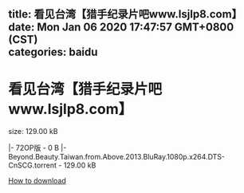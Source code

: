 
title: 看见台湾【猎手纪录片吧www.lsjlp8.com】
date: Mon Jan 06 2020 17:47:57 GMT+0800 (CST)    
categories: baidu
---

# 看见台湾【猎手纪录片吧www.lsjlp8.com】
size: 129.00 kB
 
 
|- 72OP版 - 0 B
|- Beyond.Beauty.Taiwan.from.Above.2013.BluRay.1080p.x264.DTS-CnSCG.torrent - 129.00 kB

[How to download](https://bpcam.bemobtrk.com/go/2ceec3aa-1ca2-46d6-b9ff-aaa5c184517c?jno=1776)